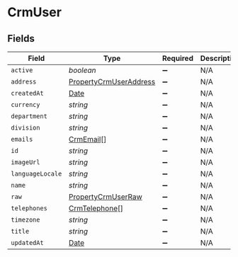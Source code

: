 # CrmUser


## Fields

| Field                                                                                         | Type                                                                                          | Required                                                                                      | Description                                                                                   |
| --------------------------------------------------------------------------------------------- | --------------------------------------------------------------------------------------------- | --------------------------------------------------------------------------------------------- | --------------------------------------------------------------------------------------------- |
| `active`                                                                                      | *boolean*                                                                                     | :heavy_minus_sign:                                                                            | N/A                                                                                           |
| `address`                                                                                     | [PropertyCrmUserAddress](../../models/shared/propertycrmuseraddress.md)                       | :heavy_minus_sign:                                                                            | N/A                                                                                           |
| `createdAt`                                                                                   | [Date](https://developer.mozilla.org/en-US/docs/Web/JavaScript/Reference/Global_Objects/Date) | :heavy_minus_sign:                                                                            | N/A                                                                                           |
| `currency`                                                                                    | *string*                                                                                      | :heavy_minus_sign:                                                                            | N/A                                                                                           |
| `department`                                                                                  | *string*                                                                                      | :heavy_minus_sign:                                                                            | N/A                                                                                           |
| `division`                                                                                    | *string*                                                                                      | :heavy_minus_sign:                                                                            | N/A                                                                                           |
| `emails`                                                                                      | [CrmEmail](../../models/shared/crmemail.md)[]                                                 | :heavy_minus_sign:                                                                            | N/A                                                                                           |
| `id`                                                                                          | *string*                                                                                      | :heavy_minus_sign:                                                                            | N/A                                                                                           |
| `imageUrl`                                                                                    | *string*                                                                                      | :heavy_minus_sign:                                                                            | N/A                                                                                           |
| `languageLocale`                                                                              | *string*                                                                                      | :heavy_minus_sign:                                                                            | N/A                                                                                           |
| `name`                                                                                        | *string*                                                                                      | :heavy_minus_sign:                                                                            | N/A                                                                                           |
| `raw`                                                                                         | [PropertyCrmUserRaw](../../models/shared/propertycrmuserraw.md)                               | :heavy_minus_sign:                                                                            | N/A                                                                                           |
| `telephones`                                                                                  | [CrmTelephone](../../models/shared/crmtelephone.md)[]                                         | :heavy_minus_sign:                                                                            | N/A                                                                                           |
| `timezone`                                                                                    | *string*                                                                                      | :heavy_minus_sign:                                                                            | N/A                                                                                           |
| `title`                                                                                       | *string*                                                                                      | :heavy_minus_sign:                                                                            | N/A                                                                                           |
| `updatedAt`                                                                                   | [Date](https://developer.mozilla.org/en-US/docs/Web/JavaScript/Reference/Global_Objects/Date) | :heavy_minus_sign:                                                                            | N/A                                                                                           |